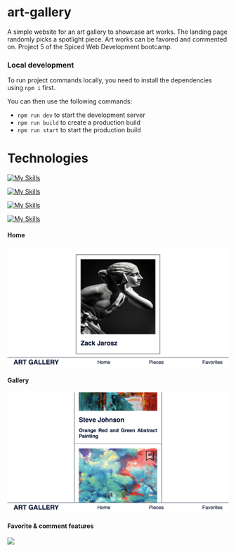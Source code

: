 # art-gallery

A simple website for an art gallery to showcase art works. The landing page randomly picks a spotlight piece. Art works can be favored and commented on. Project 5 of the Spiced Web Development bootcamp.

### Local development

To run project commands locally, you need to install the dependencies using `npm i` first.

You can then use the following commands:

- `npm run dev` to start the development server
- `npm run build` to create a production build
- `npm run start` to start the production build

# Technologies

[![My Skills](https://skillicons.dev/icons?i=js)](https://skillicons.dev) 

[![My Skills](https://skillicons.dev/icons?i=css)](https://skillicons.dev)

[![My Skills](https://skillicons.dev/icons?i=react)](https://skillicons.dev)

[![My Skills](https://skillicons.dev/icons?i=nextjs)](https://skillicons.dev)


#### Home

<img src="./public/spotlight.png">

#### Gallery

<img src="./public/pieces.png">

#### Favorite & comment features

<img src="./public/favorite-comment.gif">
